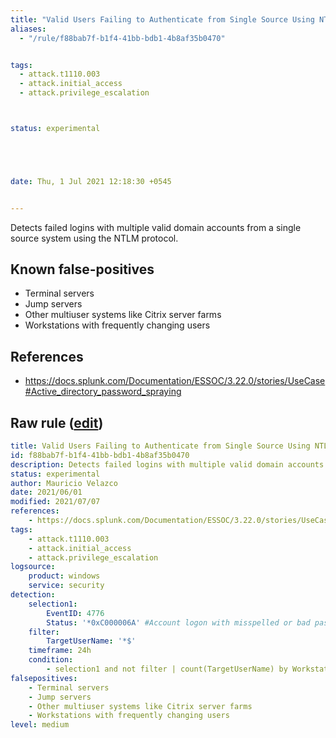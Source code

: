 ```yaml
---
title: "Valid Users Failing to Authenticate from Single Source Using NTLM"
aliases:
  - "/rule/f88bab7f-b1f4-41bb-bdb1-4b8af35b0470"


tags:
  - attack.t1110.003
  - attack.initial_access
  - attack.privilege_escalation



status: experimental





date: Thu, 1 Jul 2021 12:18:30 +0545


---
```


Detects failed logins with multiple valid domain accounts from a single source system using the NTLM protocol.

<!--more-->


## Known false-positives

* Terminal servers
* Jump servers
* Other multiuser systems like Citrix server farms
* Workstations with frequently changing users



## References

* https://docs.splunk.com/Documentation/ESSOC/3.22.0/stories/UseCase#Active_directory_password_spraying


## Raw rule ([edit](https://github.com/SigmaHQ/sigma/edit/master/rules/windows/builtin/security/win_susp_failed_logons_single_source_ntlm.yml))
```yaml
title: Valid Users Failing to Authenticate from Single Source Using NTLM
id: f88bab7f-b1f4-41bb-bdb1-4b8af35b0470
description: Detects failed logins with multiple valid domain accounts from a single source system using the NTLM protocol.
status: experimental
author: Mauricio Velazco
date: 2021/06/01
modified: 2021/07/07
references:
    - https://docs.splunk.com/Documentation/ESSOC/3.22.0/stories/UseCase#Active_directory_password_spraying
tags:
    - attack.t1110.003
    - attack.initial_access
    - attack.privilege_escalation
logsource:
    product: windows
    service: security
detection:
    selection1:
        EventID: 4776
        Status: '*0xC000006A' #Account logon with misspelled or bad password.
    filter:
        TargetUserName: '*$'
    timeframe: 24h
    condition:
        - selection1 and not filter | count(TargetUserName) by Workstation > 10
falsepositives:
    - Terminal servers
    - Jump servers
    - Other multiuser systems like Citrix server farms
    - Workstations with frequently changing users
level: medium

```
